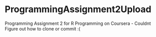 ProgrammingAssignment2Upload
============================

Programming Assignment 2 for R Programming on Coursera - Couldnt Figure out how to clone or commit :(
